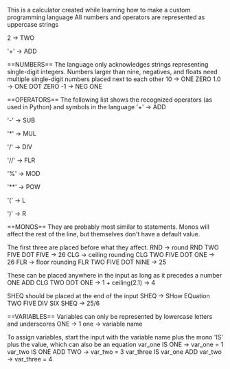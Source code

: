 This is a calculator created while learning how to make a custom programming language
All numbers and operators are represented as uppercase strings

  2   -> TWO
  
  '+' -> ADD

==NUMBERS==
The language only acknowledges strings representing single-digit integers. Numbers larger
than nine, negatives, and floats need multiple single-digit numbers placed next to each other
  10   -> ONE ZERO
  1.0  -> ONE DOT ZERO
  -1   -> NEG ONE

==OPERATORS==
The following list shows the recognized operators (as used in Python) and symbols in the language
  '+'   ->  ADD
  
  '-'   ->  SUB
  
  '*'   ->  MUL
  
  '/'   ->  DIV
  
  '//'  ->  FLR
  
  '%'   ->  MOD
  
  '**'  ->  POW
  
  '('   ->  L
  
  ')'   ->  R

==MONOS==
They are probably most similar to statements. Monos will affect the rest of the line, but themselves
don't have a default value.

The first three are placed before what they affect.
  RND   -> round              RND TWO FIVE DOT FIVE -> 26
  CLG   -> ceiling rounding   CLG TWO FIVE DOT ONE  -> 26
  FLR   -> floor rounding     FLR TWO FIVE DOT NINE -> 25

  These can be placed anywhere in the input as long as it precedes a number
  ONE ADD CLG TWO DOT ONE -> 1 + ceiling(2.1) -> 4

  SHEQ should be placed at the end of the input
  SHEQ  -> SHow EQuation      TWO FIVE DIV SIX SHEQ -> 25/6

==VARIABLES==
Variables can only be represented by lowercase letters and underscores
  ONE -> 1
  one -> variable name

To assign variables, start the input with the variable name plus the mono 'IS' plus
the value, which can also be an equation
  var_one IS ONE                    -> var_one = 1
  var_two IS ONE ADD TWO            -> var_two = 3
  var_three IS var_one ADD var_two  ->  var_three = 4
